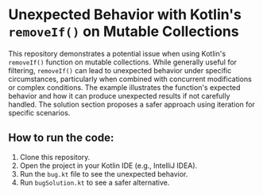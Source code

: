 # Unexpected Behavior with Kotlin's `removeIf()` on Mutable Collections

This repository demonstrates a potential issue when using Kotlin's `removeIf()` function on mutable collections. While generally useful for filtering, `removeIf()` can lead to unexpected behavior under specific circumstances, particularly when combined with concurrent modifications or complex conditions.  The example illustrates the function's expected behavior and how it can produce unexpected results if not carefully handled.  The solution section proposes a safer approach using iteration for specific scenarios.

## How to run the code:

1. Clone this repository.
2. Open the project in your Kotlin IDE (e.g., IntelliJ IDEA).
3. Run the `bug.kt` file to see the unexpected behavior.
4. Run `bugSolution.kt` to see a safer alternative.